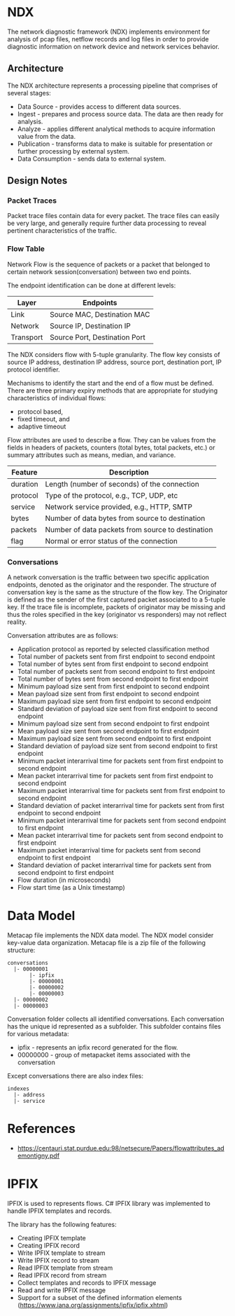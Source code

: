 ﻿# NDX
The network diagnostic framework (NDX) implements environment for analysis of pcap files,
netflow records and log files in order to provide diagnostic information on network device
and network services behavior.


## Architecture

The NDX architecture represents a processing pipeline that comprises of several stages:
* Data Source - provides access to different data sources. 
* Ingest - prepares and process source data. The data are then ready for analysis. 
* Analyze - applies different analytical methods to acquire information value from the data.
* Publication - transforms data to make is suitable for presentation or further processing by external system.
* Data Consumption - sends data to external system.






## Design Notes

### Packet Traces
Packet trace files contain data for every packet. The trace files can easily be very large, 
and generally require further data processing to reveal pertinent characteristics of the traffic.

### Flow Table
Network Flow is the sequence of packets or a packet that belonged to certain network session(conversation) between two end points.

The endpoint identification can be done at different levels:

| Layer     |   Endpoints                   |
|-----------|-------------------------------|
| Link      | Source MAC, Destination MAC   |
| Network   | Source IP, Destination IP     |
| Transport | Source Port, Destination Port |

The NDX considers flow with 5-tuple granularity. The flow key consists of 
source IP address, destination IP address, source port, destination port, IP protocol identifier.

Mechanisms to identify the start and the end of a flow must be defined. 
There are three primary expiry methods that are appropriate for studying 
characteristics of individual flows: 

* protocol based, 
* fixed timeout, and 
* adaptive timeout 

Flow attributes are used to describe a flow. 
They can be values from the fields in headers of packets, counters (total bytes, total packets, etc.) or summary attributes such as means, median, and variance. 

| Feature  | Description | 
|-----------|-------------------------------|
| duration | Length (number of seconds) of the connection  | 
| protocol | Type of the protocol, e.g., TCP, UDP, etc | 
| service  | Network service provided, e.g., HTTP, SMTP | 
| bytes | Number of data bytes from source to destination |
| packets | Number of data packets from source to destination |
| flag | Normal or error status of the connection |


### Conversations
A network conversation is the traffic between two specific application endpoints, 
denoted as the originator and the responder. The structure of conversation key is the same as
the structure of the flow key. The Originator is defined as the sender of 
the first captured packet associated to a 5-tuple key. If the trace file is incomplete, 
packets of originator may be missing and thus the roles specified in the key (originator vs responders) may not reflect reality.

Conversation attributes are as follows:

* Application protocol as reported by selected classification method
* Total number of packets sent from first endpoint to second endpoint
* Total number of bytes sent from first endpoint to second endpoint
* Total number of packets sent from second endpoint to first endpoint
* Total number of bytes sent from second endpoint to first endpoint
* Minimum payload size sent from first endpoint to second endpoint
* Mean payload size sent from first endpoint to second endpoint
* Maximum payload size sent from first endpoint to second endpoint
* Standard deviation of payload size sent from first endpoint to
                second endpoint
* Minimum payload size sent from second endpoint to first endpoint
* Mean payload size sent from second endpoint to first endpoint
* Maximum payload size sent from second endpoint to first endpoint
* Standard deviation of payload size sent from second endpoint to
                first endpoint
* Minimum packet interarrival time for packets sent from first
                endpoint to second endpoint
* Mean packet interarrival time for packets sent from first
                endpoint to second endpoint
* Maximum packet interarrival time for packets sent from first
                endpoint to second endpoint
* Standard deviation of packet interarrival time for packets sent from
                first endpoint to second endpoint
* Minimum packet interarrival time for packets sent from second
                endpoint to first endpoint
* Mean packet interarrival time for packets sent from second
                endpoint to first endpoint
* Maximum packet interarrival time for packets sent from second
                endpoint to first endpoint
* Standard deviation of packet interarrival time for packets sent from
                second endpoint to first endpoint
* Flow duration (in microseconds)
* Flow start time (as a Unix timestamp)


# Data Model
Metacap file implements the NDX data model. The NDX model consider key-value
data organization. Metacap file is a zip file of the following
structure:

```
conversations
  |- 00000001
       |- ipfix
       |- 00000001
       |- 00000002
       |- 00000003
  |- 00000002
  |- 00000003
```

Conversation folder collects all identified conversations. Each conversation 
has the unique id represented as a subfolder. This subfolder contains files for
various metadata:

* ipfix - represents an ipfix record generated for the flow.
* 00000000 - group of metapacket items associated with the conversation

Except conversations there are also index files:
```
indexes
  |- address
  |- service
```

# References
* https://centauri.stat.purdue.edu:98/netsecure/Papers/flowattributes_ademontigny.pdf


# IPFIX 
IPFIX is used to represents flows. C# IPFIX library was implemented to handle IPFIX 
templates and records.

The library has the following features:
- Creating IPFIX template
- Creating IPFIX record
- Write IPFIX template to stream
- Write IPFIX record to stream
- Read IPFIX template from stream
- Read IPFIX record from stream
- Collect templates and records to IPFIX message
- Read and write IPFIX message
- Support for a subset of the defined information elements (https://www.iana.org/assignments/ipfix/ipfix.xhtml)

